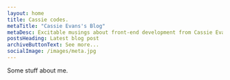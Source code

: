 ```yaml
---
layout: home
title: Cassie codes.
metaTitle: "Cassie Evans's Blog"
metaDesc: Excitable musings about front-end development from Cassie Evans.
postsHeading: Latest blog post
archiveButtonText: See more...
socialImage: /images/meta.jpg
---
```


Some stuff about me.
